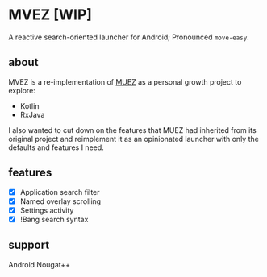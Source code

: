 # MVEZ [WIP]
A reactive search-oriented launcher for Android; Pronounced `move-easy`.

## about
MVEZ is a re-implementation of [MUEZ](https://github.com/TimurKiyivinski/muez) as a personal growth project to explore:
* Kotlin
* RxJava

I also wanted to cut down on the features that MUEZ had inherited from its original project and reimplement it as an opinionated launcher with only the defaults and features I need.

## features
- [x] Application search filter
- [x] Named overlay scrolling
- [x] Settings activity
- [x] !Bang search syntax

## support
Android Nougat++
